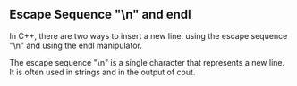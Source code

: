 ## Escape Sequence "\n" and endl
In C++, there are two ways to insert a new line: using the escape sequence "\n" and using the endl manipulator.

The escape sequence "\n" is a single character that represents a new line. It is often used in strings and in the output of cout.
